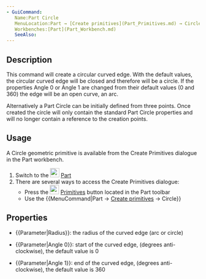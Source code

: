 ```yaml
---
- GuiCommand:
   Name:Part Circle
   MenuLocation:Part → [Create primitives](Part_Primitives.md) → Circle
   Workbenches:[Part](Part_Workbench.md)
   SeeAlso:
---
```


## Description

This command will create a circular curved edge. With the default values, the circular curved edge will be closed and therefore will be a circle. If the properties Angle 0 or Angle 1 are changed from their default values (0 and 360) the edge will be an open curve, an arc.

Alternatively a Part Circle can be initially defined from three points. Once created the circle will only contain the standard Part Circle properties and will no longer contain a reference to the creation points.

## Usage

A Circle geometric primitive is available from the Create Primitives dialogue in the Part workbench.

1.  Switch to the <img alt="" src=images/Workbench_Part.svg  style="width:24px;"> [Part](Part_Workbench.md)
2.  There are several ways to access the Create Primitives dialogue:
    -   Press the <img alt="" src=images/Part_Primitives.svg  style="width:24px;"> [Primitives](Part_Primitives.md) button located in the Part toolbar
    -   Use the {{MenuCommand|Part → [Create primitives](Part_Primitives.md) → Circle}}

## Properties

-    {{Parameter|Radius}}: the radius of the curved edge (arc or circle)

-    {{Parameter|Angle 0}}: start of the curved edge, (degrees anti-clockwise), the default value is 0

-    {{Parameter|Angle 1}}: end of the curved edge, (degrees anti-clockwise), the default value is 360





 
